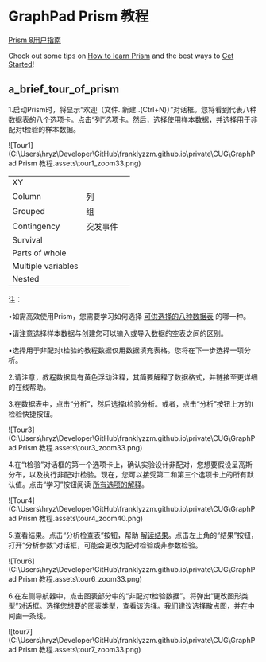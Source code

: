 # GraphPad Prism 教程

[Prism 8用户指南](https://www.graphpad-prism.cn/guides/prism/8/user-guide/index.htm)

Check out some tips on [How to learn Prism](https://www.graphpad.com/guides/prism/8/user-guide/how_to_learn_prism.htm) and the best ways to [Get Started](https://www.graphpad.com/guides/prism/8/user-guide/a_brief_tour_of_prism.htm)!

## a_brief_tour_of_prism

1.启动Prism时，将显示“欢迎（文件..新建..(Ctrl+N)）”对话框。您将看到代表八种数据表的八个选项卡。点击“列”选项卡。然后，选择使用样本数据，并选择用于非配对t检验的样本数据。

![Tour1](C:\Users\hryz\Developer\GitHub\franklyzzm.github.io\private\CUG\GraphPad Prism 教程.assets\tour1_zoom33.png)

|                    |          |      |
| ------------------ | -------- | ---- |
| XY                 |          |      |
| Column             | 列       |      |
| Grouped            | 组       |      |
| Contingency        | 突发事件 |      |
| Survival           |          |      |
| Parts of whole     |          |      |
| Multiple variables |          |      |
| Nested             |          |      |

注：

•如需高效使用Prism，您需要学习如何选择 [可供选择的八种数据表](https://www.graphpad-prism.cn/guides/prism/8/user-guide/distinguishing_the_six_kinds_o.htm) 的哪一种。

•请注意选择样本数据与创建您可以输入或导入数据的空表之间的区别。

•选择用于非配对t检验的教程数据仅用数据填充表格。您将在下一步选择一项分析。

2.请注意，教程数据具有黄色浮动注释，其简要解释了数据格式，并链接至更详细的在线帮助。

3.在数据表中，点击“分析”，然后选择t检验分析。或者，点击“分析”按钮上方的t检验快捷按钮。

![Tour3](C:\Users\hryz\Developer\GitHub\franklyzzm.github.io\private\CUG\GraphPad Prism 教程.assets\tour3_zoom33.png)

4.在“t检验”对话框的第一个选项卡上，确认实验设计非配对，您想要假设呈高斯分布，以及执行非配对t检验。现在，您可以接受第二和第三个选项卡上的所有默认值。点击“学习”按钮阅读 [所有选项的解释](https://www.graphpad-prism.cn/guides/prism/6/statistics/stat_choosing_a_t_test.htm)。

![Tour4](C:\Users\hryz\Developer\GitHub\franklyzzm.github.io\private\CUG\GraphPad Prism 教程.assets\tour4_zoom40.png)

5.查看结果。点击“分析检查表”按钮，帮助 [解读结果](https://www.graphpad-prism.cn/guides/prism/6/statistics/stat_checklist_unpairedttest.htm)。点击左上角的“结果”按钮，打开“分析参数”对话框，可能会更改为配对检验或非参数检验。

![Tour6](C:\Users\hryz\Developer\GitHub\franklyzzm.github.io\private\CUG\GraphPad Prism 教程.assets\tour6_zoom33.png)

6.在左侧导航器中，点击图表部分中的“非配对t检验数据”。将弹出“更改图形类型”对话框。选择您想要的图表类型，查看该选择。我们建议选择散点图，并在中间画一条线。

![tour7](C:\Users\hryz\Developer\GitHub\franklyzzm.github.io\private\CUG\GraphPad Prism 教程.assets\tour7_zoom33.png)

